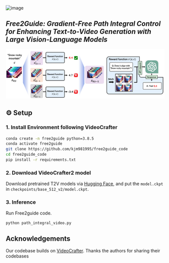 <img width="1521" height="474" alt="image" src="https://github.com/user-attachments/assets/ed358a8e-5cc7-4289-9443-bb620be920a4" />

## ___***Free2Guide: Gradient-Free Path Integral Control for Enhancing Text-to-Video Generation with Large Vision-Language Models***___

<img src="assets/free2guide_main.png">


## ⚙️ Setup

### 1. Install Environment following VideoCrafter
```bash
conda create -n free2guide python=3.8.5
conda activate free2guide
git clone https://github.com/kjm981995/free2guide_code
cd free2guide_code
pip install -r requirements.txt
```

### 2. Download VideoCrafter2 model 

Download pretrained T2V models via [Hugging Face](https://huggingface.co/VideoCrafter/VideoCrafter2/blob/main/model.ckpt), and put the `model.ckpt` in `checkpoints/base_512_v2/model.ckpt`.

### 3. Inference

Run Free2guide code. 

```
python path_integral_video.py
```


## Acknowledgements
Our codebase builds on [VideoCrafter](https://github.com/AILab-CVC/VideoCrafter). 
Thanks the authors for sharing their codebases 

